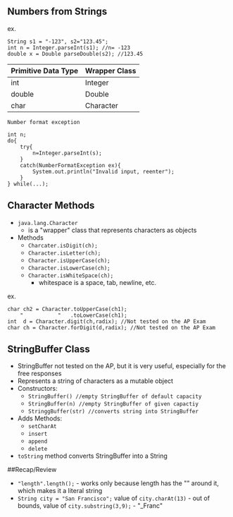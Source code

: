 ## Numbers from Strings
ex.

````
String s1 = "-123", s2="123.45";
int n = Integer.parseInt(s1); //n= -123
double x = Double parseDouble(s2); //123.45
````

| Primitive Data Type | Wrapper Class |
|---------------------|---------------|
| int                 | Integer       |
| double              | Double        |
| char                | Character     |

`Number format exception`

````
int n;
do{
	try{
		n=Integer.parseInt(s);
	}
	catch(NumberFormatException ex){
		System.out.println("Invalid input, reenter");
	}
} while(...);
````

## Character Methods
- `java.lang.Character`
	- is a "wrapper" class that represents characters as objects
- Methods
	- `Charcater.isDigit(ch);`
	- `Character.isLetter(ch);`
	- `Character.isUpperCase(ch);`
	- `Character.isLowerCase(ch);`
	- `Character.isWhiteSpace(ch);`
		- whitespace is a space, tab, newline, etc.

ex.

````
char ch2 = Character.toUpperCase(ch1);
	"			"   .toLowerCase(ch1);
int  d = Character.digit(ch,radix); //Not tested on the AP Exam
char ch = Character.forDigit(d,radix); //Not tested on the AP Exam
````

## StringBuffer Class
- StringBuffer not tested on the AP, but it is very useful, especially for the free responses
- Represents a string of characters as a mutable object
- Constructors:
	- `StringBuffer() //empty StringBuffer of default capacity`
	- `StringBuffer(n) //empty StringBuffer of given capactiy`
	- `StringgBuffer(str) //converts string into StringBuffer`
- Adds Methods:
	- `setCharAt`
	- `insert`
	- `append`
	- `delete`
- `toString` method converts StringBuffer into a String

##Recap/Review
- `"length".length();` - works only because length has the "" around it, which makes it a literal string
- `String city = "San Francisco";` value of `city.charAt(13)` - out of bounds, value of `city.substring(3,9);` - "_Franc"


